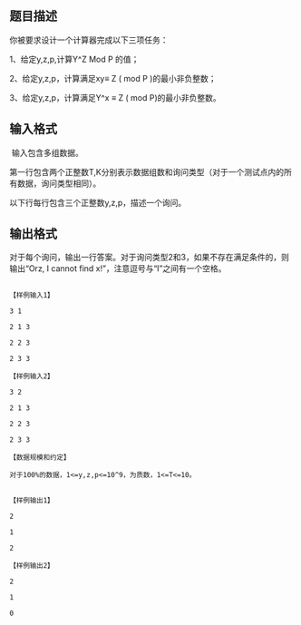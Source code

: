 ## 题目描述

<div>
 你被要求设计一个计算器完成以下三项任务：
</div>
<div>
 1、给定y,z,p,计算Y^Z Mod P 的值；
</div>
<div>
 2、给定y,z,p，计算满足xy≡ Z ( mod P )的最小非负整数；
</div>
<div>
 3、给定y,z,p，计算满足Y^x ≡<span> Z ( mod P)</span>的最小非负整数。
</div>

## 输入格式

<p> 输入包含多组数据。</p>
<div>
 第一行包含两个正整数T,K分别表示数据组数和询问类型（对于一个测试点内的所有数据，询问类型相同）。
</div>
<div>
 以下行每行包含三个正整数y,z,p，描述一个询问。
</div>

## 输出格式

<div>
 对于每个询问，输出一行答案。对于询问类型2和3，如果不存在满足条件的，则输出“Orz, I cannot find x!”，注意逗号与“I”之间有一个空格。
</div>

```input1
【样例输入1】
3 1
2 1 3
2 2 3
2 3 3
【样例输入2】
3 2
2 1 3
2 2 3
2 3 3
【数据规模和约定】
对于100%的数据，1<=y,z,p<=10^9，为质数，1<=T<=10。
```
```output1
【样例输出1】
2
1
2
【样例输出2】
2
1
0
```
